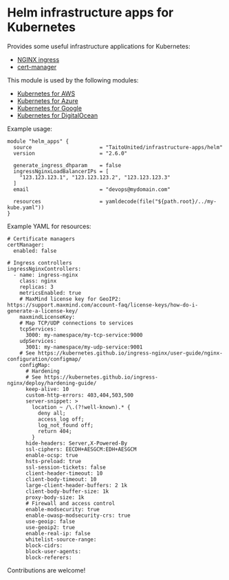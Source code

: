 # Helm infrastructure apps for Kubernetes

Provides some useful infrastructure applications for Kubernetes:

- [NGINX ingress](https://kubernetes.github.io/ingress-nginx/)
- [cert-manager](https://cert-manager.io/)

This module is used by the following modules:

- [Kubernetes for AWS](https://registry.terraform.io/modules/TaitoUnited/kubernetes/aws)
- [Kubernetes for Azure](https://registry.terraform.io/modules/TaitoUnited/kubernetes/azurerm)
- [Kubernetes for Google](https://registry.terraform.io/modules/TaitoUnited/kubernetes/google)
- [Kubernetes for DigitalOcean](https://registry.terraform.io/modules/TaitoUnited/kubernetes/digitalocean)

Example usage:

```
module "helm_apps" {
  source                      = "TaitoUnited/infrastructure-apps/helm"
  version                     = "2.6.0"

  generate_ingress_dhparam    = false
  ingressNginxLoadBalancerIPs = [
    "123.123.123.1", "123.123.123.2", "123.123.123.3"
  ]
  email                       = "devops@mydomain.com"

  resources                   = yamldecode(file("${path.root}/../my-kube.yaml"))
}
```

Example YAML for resources:

```
# Certificate managers
certManager:
  enabled: false

# Ingress controllers
ingressNginxControllers:
  - name: ingress-nginx
    class: nginx
    replicas: 3
    metricsEnabled: true
    # MaxMind license key for GeoIP2: https://support.maxmind.com/account-faq/license-keys/how-do-i-generate-a-license-key/
    maxmindLicenseKey:
    # Map TCP/UDP connections to services
    tcpServices:
      3000: my-namespace/my-tcp-service:9000
    udpServices:
      3001: my-namespace/my-udp-service:9001
    # See https://kubernetes.github.io/ingress-nginx/user-guide/nginx-configuration/configmap/
    configMap:
      # Hardening
      # See https://kubernetes.github.io/ingress-nginx/deploy/hardening-guide/
      keep-alive: 10
      custom-http-errors: 403,404,503,500
      server-snippet: >
        location ~ /\.(?!well-known).* {
          deny all;
          access_log off;
          log_not_found off;
          return 404;
        }
      hide-headers: Server,X-Powered-By
      ssl-ciphers: EECDH+AESGCM:EDH+AESGCM
      enable-ocsp: true
      hsts-preload: true
      ssl-session-tickets: false
      client-header-timeout: 10
      client-body-timeout: 10
      large-client-header-buffers: 2 1k
      client-body-buffer-size: 1k
      proxy-body-size: 1k
      # Firewall and access control
      enable-modsecurity: true
      enable-owasp-modsecurity-crs: true
      use-geoip: false
      use-geoip2: true
      enable-real-ip: false
      whitelist-source-range:
      block-cidrs:
      block-user-agents:
      block-referers:
```

Contributions are welcome!
